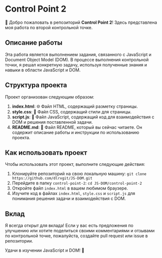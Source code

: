 # Control Point 2

👋 Добро пожаловать в репозиторий **Control Point 2**! Здесь представлена моя работа по второй контрольной точке.

## Описание работы

Эта работа является выполнением задания, связанного с JavaScript и Document Object Model (DOM). В процессе выполнения контрольной точки, я решал конкретную задачу, используя полученные знания и навыки в области JavaScript и DOM.

## Структура проекта

Проект организован следующим образом:

1. **index.html**: 🌐 Файл HTML, содержащий разметку страницы.
2. **style.css**: 🎨 Файл CSS, содержащий стили для страницы.
3. **script.js**: 🚀 Файл JavaScript, содержащий код для взаимодействия с DOM и решения поставленной задачи.
4. **README.md**: 📃 Файл README, который вы сейчас читаете. Он содержит описание работы и инструкции по использованию проекта.

## Как использовать проект

Чтобы использовать этот проект, выполните следующие действия:

1. Клонируйте репозиторий на свою локальную машину: `git clone https://github.com/dlrxgit/JS-DOM.git`
2. Перейдите в папку `control-point-2`: `cd JS-DOM/control-point-2`
3. Откройте файл `index.html` в вашем любимом браузере.
4. Изучите код в файлах `index.html`, `style.css` и `script.js` для понимания решения задачи и взаимодействия с DOM.

## Вклад

Я всегда открыт для вклада! Если у вас есть предложения по улучшению или хотите поделиться своими комментариями и отзывами по контрольной точке, пожалуйста, создайте pull request или issue в репозитории.

Удачи в изучении JavaScript и DOM! 🚀
